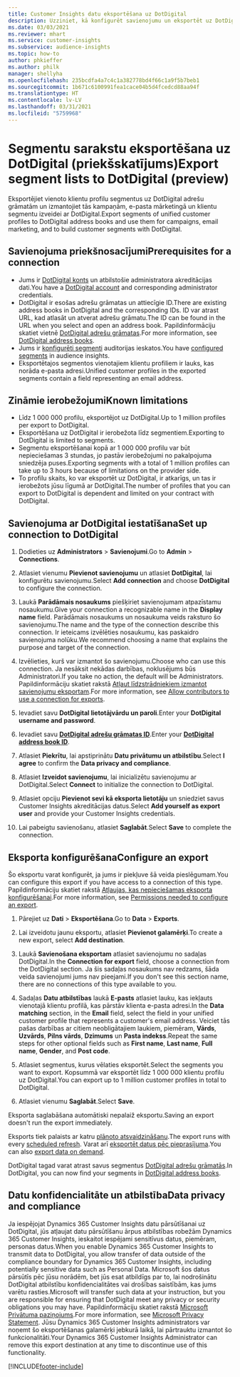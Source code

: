```yaml
---
title: Customer Insights datu eksportēšana uz DotDigital
description: Uzziniet, kā konfigurēt savienojumu un eksportēt uz DotDigital.
ms.date: 03/03/2021
ms.reviewer: mhart
ms.service: customer-insights
ms.subservice: audience-insights
ms.topic: how-to
author: phkieffer
ms.author: philk
manager: shellyha
ms.openlocfilehash: 235bcdfa4a7c4c1a382778bd4f66c1a9f5b7beb1
ms.sourcegitcommit: 1b671c6100991fea1cace04b5d4fcedcd88aa94f
ms.translationtype: HT
ms.contentlocale: lv-LV
ms.lasthandoff: 03/31/2021
ms.locfileid: "5759968"
---
```

# <a name="export-segment-lists-to-dotdigital-preview"></a><span data-ttu-id="11b98-103">Segmentu sarakstu eksportēšana uz DotDigital (priekšskatījums)</span><span class="sxs-lookup"><span data-stu-id="11b98-103">Export segment lists to DotDigital (preview)</span></span>

<span data-ttu-id="11b98-104">Eksportējiet vienoto klientu profilu segmentus uz DotDigital adrešu grāmatām un izmantojiet tās kampaņām, e-pasta mārketingā un klientu segmentu izveidei ar DotDigital.</span><span class="sxs-lookup"><span data-stu-id="11b98-104">Export segments of unified customer profiles to DotDigital address books and use them for campaigns, email marketing, and to build customer segments with DotDigital.</span></span> 

## <a name="prerequisites-for-a-connection"></a><span data-ttu-id="11b98-105">Savienojuma priekšnosacījumi</span><span class="sxs-lookup"><span data-stu-id="11b98-105">Prerequisites for a connection</span></span>

-   <span data-ttu-id="11b98-106">Jums ir [DotDigital konts](https://dotdigital.com/) un atbilstošie administratora akreditācijas dati.</span><span class="sxs-lookup"><span data-stu-id="11b98-106">You have a [DotDigital account](https://dotdigital.com/) and corresponding administrator credentials.</span></span>
-   <span data-ttu-id="11b98-107">DotDigital ir esošas adrešu grāmatas un attiecīgie ID.</span><span class="sxs-lookup"><span data-stu-id="11b98-107">There are existing address books in DotDigital and the corresponding IDs.</span></span> <span data-ttu-id="11b98-108">ID var atrast URL, kad atlasāt un atverat adrešu grāmatu.</span><span class="sxs-lookup"><span data-stu-id="11b98-108">The ID can be found in the URL when you select and open an address book.</span></span> <span data-ttu-id="11b98-109">Papildinformāciju skatiet vietnē [DotDigital adrešu grāmatas](https://support.dotdigital.com/hc/articles/212211968-Creating-an-address-book).</span><span class="sxs-lookup"><span data-stu-id="11b98-109">For more information, see [DotDigital address books](https://support.dotdigital.com/hc/articles/212211968-Creating-an-address-book).</span></span>
-   <span data-ttu-id="11b98-110">Jums ir [konfigurēti segmenti](segments.md) auditorijas ieskatos.</span><span class="sxs-lookup"><span data-stu-id="11b98-110">You have [configured segments](segments.md) in audience insights.</span></span>
-   <span data-ttu-id="11b98-111">Eksportētajos segmentos vienotajiem klientu profiliem ir lauks, kas norāda e-pasta adresi.</span><span class="sxs-lookup"><span data-stu-id="11b98-111">Unified customer profiles in the exported segments contain a field representing an email address.</span></span>

## <a name="known-limitations"></a><span data-ttu-id="11b98-112">Zināmie ierobežojumi</span><span class="sxs-lookup"><span data-stu-id="11b98-112">Known limitations</span></span>

- <span data-ttu-id="11b98-113">Līdz 1 000 000 profilu, eksportējot uz DotDigital.</span><span class="sxs-lookup"><span data-stu-id="11b98-113">Up to 1 million profiles per export to DotDigital.</span></span>
- <span data-ttu-id="11b98-114">Eksportēšana uz DotDigital ir ierobežota līdz segmentiem.</span><span class="sxs-lookup"><span data-stu-id="11b98-114">Exporting to DotDigital is limited to segments.</span></span>
- <span data-ttu-id="11b98-115">Segmentu eksportēšanai kopā ar 1 000 000 profilu var būt nepieciešamas 3 stundas, jo pastāv ierobežojumi no pakalpojuma sniedzēja puses.</span><span class="sxs-lookup"><span data-stu-id="11b98-115">Exporting segments with a total of 1 million profiles can take up to 3 hours because of limitations on the provider side.</span></span> 
- <span data-ttu-id="11b98-116">To profilu skaits, ko var eksportēt uz DotDigital, ir atkarīgs, un tas ir ierobežots jūsu līgumā ar DotDigital.</span><span class="sxs-lookup"><span data-stu-id="11b98-116">The number of profiles that you can export to DotDigital is dependent and limited on your contract with DotDigital.</span></span>

## <a name="set-up-connection-to-dotdigital"></a><span data-ttu-id="11b98-117">Savienojuma ar DotDigital iestatīšana</span><span class="sxs-lookup"><span data-stu-id="11b98-117">Set up connection to DotDigital</span></span>

1. <span data-ttu-id="11b98-118">Dodieties uz **Administrators** > **Savienojumi**.</span><span class="sxs-lookup"><span data-stu-id="11b98-118">Go to **Admin** > **Connections**.</span></span>

1. <span data-ttu-id="11b98-119">Atlasiet vienumu **Pievienot savienojumu** un atlasiet **DotDigital**, lai konfigurētu savienojumu.</span><span class="sxs-lookup"><span data-stu-id="11b98-119">Select **Add connection** and choose **DotDigital** to configure the connection.</span></span>

1. <span data-ttu-id="11b98-120">Laukā **Parādāmais nosaukums** piešķiriet savienojumam atpazīstamu nosaukumu.</span><span class="sxs-lookup"><span data-stu-id="11b98-120">Give your connection a recognizable name in the **Display name** field.</span></span> <span data-ttu-id="11b98-121">Parādāmais nosaukums un nosaukuma veids raksturo šo savienojumu.</span><span class="sxs-lookup"><span data-stu-id="11b98-121">The name and the type of the connection describe this connection.</span></span> <span data-ttu-id="11b98-122">Ir ieteicams izvēlēties nosaukumu, kas paskaidro savienojuma nolūku.</span><span class="sxs-lookup"><span data-stu-id="11b98-122">We recommend choosing a name that explains the purpose and target of the connection.</span></span>

1. <span data-ttu-id="11b98-123">Izvēlieties, kurš var izmantot šo savienojumu.</span><span class="sxs-lookup"><span data-stu-id="11b98-123">Choose who can use this connection.</span></span> <span data-ttu-id="11b98-124">Ja nesāksit nekādas darbības, noklusējums būs Administratori.</span><span class="sxs-lookup"><span data-stu-id="11b98-124">If you take no action, the default will be Administrators.</span></span> <span data-ttu-id="11b98-125">Papildinformāciju skatiet rakstā [Atļaut līdzstrādniekiem izmantot savienojumu eksportam](connections.md#allow-contributors-to-use-a-connection-for-exports).</span><span class="sxs-lookup"><span data-stu-id="11b98-125">For more information, see [Allow contributors to use a connection for exports](connections.md#allow-contributors-to-use-a-connection-for-exports).</span></span>

1. <span data-ttu-id="11b98-126">Ievadiet savu **DotDigital lietotājvārdu un paroli**.</span><span class="sxs-lookup"><span data-stu-id="11b98-126">Enter your **DotDigital username and password**.</span></span>

1. <span data-ttu-id="11b98-127">Ievadiet savu **[DotDigital adrešu grāmatas ID](https://support.dotdigital.com/hc/articles/212211968-Creating-an-address-book)**.</span><span class="sxs-lookup"><span data-stu-id="11b98-127">Enter your **[DotDigital address book ID](https://support.dotdigital.com/hc/articles/212211968-Creating-an-address-book)**.</span></span>

1. <span data-ttu-id="11b98-128">Atlasiet **Piekrītu**, lai apstiprinātu **Datu privātumu un atbilstību**.</span><span class="sxs-lookup"><span data-stu-id="11b98-128">Select **I agree** to confirm the **Data privacy and compliance**.</span></span>

1. <span data-ttu-id="11b98-129">Atlasiet **Izveidot savienojumu**, lai inicializētu savienojumu ar DotDigital.</span><span class="sxs-lookup"><span data-stu-id="11b98-129">Select **Connect** to initialize the connection to DotDigital.</span></span>

1. <span data-ttu-id="11b98-130">Atlasiet opciju **Pievienot sevi kā eksporta lietotāju** un sniedziet savus Customer Insights akreditācijas datus.</span><span class="sxs-lookup"><span data-stu-id="11b98-130">Select **Add yourself as export user** and provide your Customer Insights credentials.</span></span>

1. <span data-ttu-id="11b98-131">Lai pabeigtu savienošanu, atlasiet **Saglabāt**.</span><span class="sxs-lookup"><span data-stu-id="11b98-131">Select **Save** to complete the connection.</span></span> 

## <a name="configure-an-export"></a><span data-ttu-id="11b98-132">Eksporta konfigurēšana</span><span class="sxs-lookup"><span data-stu-id="11b98-132">Configure an export</span></span>

<span data-ttu-id="11b98-133">Šo eksportu varat konfigurēt, ja jums ir piekļuve šā veida pieslēgumam.</span><span class="sxs-lookup"><span data-stu-id="11b98-133">You can configure this export if you have access to a connection of this type.</span></span> <span data-ttu-id="11b98-134">Papildinformāciju skatiet rakstā [Atļaujas, kas nepieciešamas eksporta konfigurēšanai](export-destinations.md#set-up-a-new-export).</span><span class="sxs-lookup"><span data-stu-id="11b98-134">For more information, see [Permissions needed to configure an export](export-destinations.md#set-up-a-new-export).</span></span>

1. <span data-ttu-id="11b98-135">Pārejiet uz **Dati** > **Eksportēšana**.</span><span class="sxs-lookup"><span data-stu-id="11b98-135">Go to **Data** > **Exports**.</span></span>

1. <span data-ttu-id="11b98-136">Lai izveidotu jaunu eksportu, atlasiet **Pievienot galamērķi**.</span><span class="sxs-lookup"><span data-stu-id="11b98-136">To create a new export, select **Add destination**.</span></span>

1. <span data-ttu-id="11b98-137">Laukā **Savienošana eksportam** atlasiet savienojumu no sadaļas DotDigital.</span><span class="sxs-lookup"><span data-stu-id="11b98-137">In the **Connection for export** field, choose a connection from the DotDigital section.</span></span> <span data-ttu-id="11b98-138">Ja šis sadaļas nosaukums nav redzams, šāda veida savienojumi jums nav pieejami.</span><span class="sxs-lookup"><span data-stu-id="11b98-138">If you don't see this section name, there are no connections of this type available to you.</span></span>


1. <span data-ttu-id="11b98-139">Sadaļas **Datu atbilstības** laukā **E-pasts** atlasiet lauku, kas iekļauts vienotajā klientu profilā, kas pārstāv klienta e-pasta adresi.</span><span class="sxs-lookup"><span data-stu-id="11b98-139">In the **Data matching** section, in the **Email** field, select the field in your unified customer profile that represents a customer's email address.</span></span> <span data-ttu-id="11b98-140">Veiciet tās pašas darbības ar citiem neobligātajiem laukiem, piemēram, **Vārds**, **Uzvārds**, **Pilns vārds**, **Dzimums** un **Pasta indekss**.</span><span class="sxs-lookup"><span data-stu-id="11b98-140">Repeat the same steps for other optional fields such as **First name**, **Last name**, **Full name**, **Gender**, and **Post code**.</span></span>

1. <span data-ttu-id="11b98-141">Atlasiet segmentus, kurus vēlaties eksportēt.</span><span class="sxs-lookup"><span data-stu-id="11b98-141">Select the segments you want to export.</span></span> <span data-ttu-id="11b98-142">Kopsummā var eksportēt līdz 1 000 000 klientu profilu uz DotDigital.</span><span class="sxs-lookup"><span data-stu-id="11b98-142">You can export up to 1 million customer profiles in total to DotDigital.</span></span>

1. <span data-ttu-id="11b98-143">Atlasiet vienumu **Saglabāt**.</span><span class="sxs-lookup"><span data-stu-id="11b98-143">Select **Save**.</span></span>

<span data-ttu-id="11b98-144">Eksporta saglabāšana automātiski nepalaiž eksportu.</span><span class="sxs-lookup"><span data-stu-id="11b98-144">Saving an export doesn't run the export immediately.</span></span>

<span data-ttu-id="11b98-145">Eksports tiek palaists ar katru [plānoto atsvaidzināšanu](system.md#schedule-tab).</span><span class="sxs-lookup"><span data-stu-id="11b98-145">The export runs with every [scheduled refresh](system.md#schedule-tab).</span></span> <span data-ttu-id="11b98-146">Varat arī [eksportēt datus pēc pieprasījuma](export-destinations.md#run-exports-on-demand).</span><span class="sxs-lookup"><span data-stu-id="11b98-146">You can also [export data on demand](export-destinations.md#run-exports-on-demand).</span></span> 
 
<span data-ttu-id="11b98-147">DotDigital tagad varat atrast savus segmentus [DotDigital adrešu grāmatās](https://support.dotdigital.com/hc/articles/212211968-Creating-an-address-book).</span><span class="sxs-lookup"><span data-stu-id="11b98-147">In DotDigital, you can now find your segments in [DotDigital address books](https://support.dotdigital.com/hc/articles/212211968-Creating-an-address-book).</span></span>


## <a name="data-privacy-and-compliance"></a><span data-ttu-id="11b98-148">Datu konfidencialitāte un atbilstība</span><span class="sxs-lookup"><span data-stu-id="11b98-148">Data privacy and compliance</span></span>

<span data-ttu-id="11b98-149">Ja iespējojat Dynamics 365 Customer Insights datu pārsūtīšanai uz DotDigital, jūs atļaujat datu pārsūtīšanu ārpus atbilstības robežām Dynamics 365 Customer Insights, ieskaitot iespējami sensitīvus datus, piemēram, personas datus.</span><span class="sxs-lookup"><span data-stu-id="11b98-149">When you enable Dynamics 365 Customer Insights to transmit data to DotDigital, you allow transfer of data outside of the compliance boundary for Dynamics 365 Customer Insights, including potentially sensitive data such as Personal Data.</span></span> <span data-ttu-id="11b98-150">Microsoft šos datus pārsūtīs pēc jūsu norādēm, bet jūs esat atbildīgs par to, lai nodrošinātu DotDigital atbilstību konfidencialitātes vai drošības saistībām, kas jums varētu rasties.</span><span class="sxs-lookup"><span data-stu-id="11b98-150">Microsoft will transfer such data at your instruction, but you are responsible for ensuring that DotDigital meet any privacy or security obligations you may have.</span></span> <span data-ttu-id="11b98-151">Papildinformāciju skatiet rakstā [Microsoft Privātuma paziņojums](https://go.microsoft.com/fwlink/?linkid=396732).</span><span class="sxs-lookup"><span data-stu-id="11b98-151">For more information, see [Microsoft Privacy Statement](https://go.microsoft.com/fwlink/?linkid=396732).</span></span>
<span data-ttu-id="11b98-152">Jūsu Dynamics 365 Customer Insights administrators var noņemt šo eksportēšanas galamērķi jebkurā laikā, lai pārtrauktu izmantot šo funkcionalitāti.</span><span class="sxs-lookup"><span data-stu-id="11b98-152">Your Dynamics 365 Customer Insights Administrator can remove this export destination at any time to discontinue use of this functionality.</span></span>


[!INCLUDE[footer-include](../includes/footer-banner.md)]

